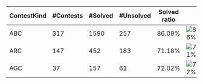 | ContestKind | #Contests | #Solved | #Unsolved | Solved ratio | |
| - | - | - | - | - | - |
| ABC | 317 | 1590 | 257 | 86.09% | ![86%](https://progress-bar.dev/86?title=Solved) |
| ARC | 147 | 452 | 183 | 71.18% | ![71%](https://progress-bar.dev/71?title=Solved) |
| AGC | 37 | 157 | 61 | 72.02% | ![72%](https://progress-bar.dev/72?title=Solved) |
